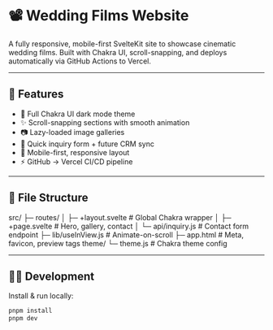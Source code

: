 # 📽️ Wedding Films Website

A fully responsive, mobile-first SvelteKit site to showcase cinematic wedding films. Built with Chakra UI, scroll-snapping, and deploys automatically via GitHub Actions to Vercel.

---

## 🚀 Features

- 🎨 Full Chakra UI dark mode theme
- ✨ Scroll-snapping sections with smooth animation
- 📷 Lazy-loaded image galleries
- 📨 Quick inquiry form + future CRM sync
- 📱 Mobile-first, responsive layout
- ⚡ GitHub → Vercel CI/CD pipeline

---

## 📁 File Structure

src/
├─ routes/
│  ├─ +layout.svelte       # Global Chakra wrapper
│  ├─ +page.svelte         # Hero, gallery, contact
│  └─ api/inquiry.js       # Contact form endpoint
├─ lib/useInView.js        # Animate-on-scroll
├─ app.html                # Meta, favicon, preview tags
theme/
└─ theme.js                # Chakra theme config

---

## 🧑‍💻 Development

Install & run locally:

```bash
pnpm install
pnpm dev